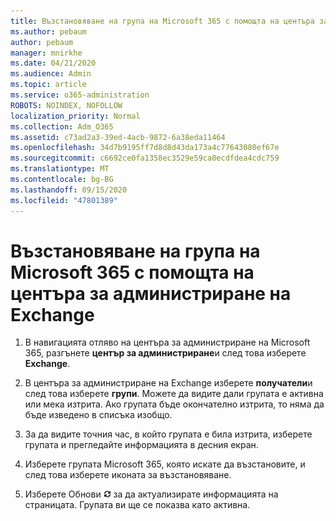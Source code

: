 ```yaml
---
title: Възстановяване на група на Microsoft 365 с помощта на центъра за администриране на Exchange
ms.author: pebaum
author: pebaum
manager: mnirkhe
ms.date: 04/21/2020
ms.audience: Admin
ms.topic: article
ms.service: o365-administration
ROBOTS: NOINDEX, NOFOLLOW
localization_priority: Normal
ms.collection: Adm_O365
ms.assetid: c73ad2a3-39ed-4acb-9872-6a38eda11464
ms.openlocfilehash: 34d7b9195ff7d8d8d43da173a4c77643080ef67e
ms.sourcegitcommit: c6692ce0fa1358ec3529e59ca0ecdfdea4cdc759
ms.translationtype: MT
ms.contentlocale: bg-BG
ms.lasthandoff: 09/15/2020
ms.locfileid: "47801389"
---
```

# <a name="restore-a-microsoft-365-group-using-the-exchange-admin-center"></a>Възстановяване на група на Microsoft 365 с помощта на центъра за администриране на Exchange

1. В навигацията отляво на центъра за администриране на Microsoft 365, разгънете **център за администриране**и след това изберете **Exchange**.
    
2. В центъра за администриране на Exchange изберете **получатели**и след това изберете **групи**. Можете да видите дали групата е активна или мека изтрита. Ако групата бъде окончателно изтрита, то няма да бъде изведено в списъка изобщо.
    
3. За да видите точния час, в който групата е била изтрита, изберете групата и прегледайте информацията в десния екран.
    
4. Изберете групата Microsoft 365, която искате да възстановите, и след това изберете иконата за възстановяване.
    
5. Изберете Обнови ![Икона за обновяване](media/6464df90-2a91-4c1f-92a6-9a38c7696ac3.gif) за да актуализирате информацията на страницата. Групата ви ще се показва като активна. 
    

